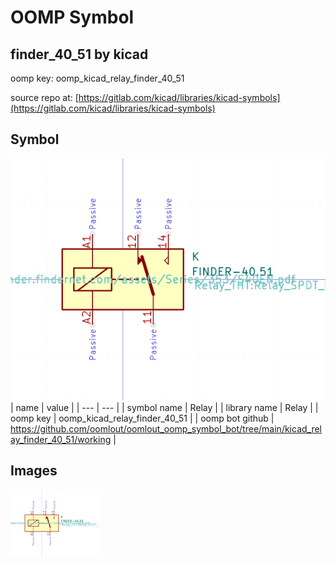# OOMP Symbol  
## finder_40_51  by kicad  
  
oomp key: oomp_kicad_relay_finder_40_51  
  
source repo at: [https://gitlab.com/kicad/libraries/kicad-symbols](https://gitlab.com/kicad/libraries/kicad-symbols)  
## Symbol  
  
[![working.png](working_600.png)](working.png)  
| name | value | 
| --- | --- | 
| symbol name | Relay | 
| library name | Relay | 
| oomp key | oomp_kicad_relay_finder_40_51 | 
| oomp bot github | https://github.com/oomlout/oomlout_oomp_symbol_bot/tree/main/kicad_relay_finder_40_51/working | 
## Images  
  
[![working.png](working_140.png)](working.png)  
